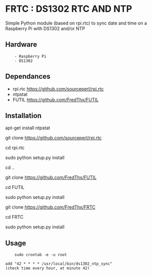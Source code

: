 # FRTC : DS1302 RTC AND NTP

Simple Python module (based on rpi.rtc) to sync date and time on a Raspberry Pi with DS1302 and/or NTP
	
## Hardware
		- Raspberry Pi
		- DS1302
	
## Dependances
* rpi.rtc	https://github.com/sourceperl/rpi.rtc
* ntpstat
* FUTIL		https://github.com/FredThx/FUTIL

## Installation

 apt-get install ntpstat
 
 git clone https://github.com/sourceperl/rpi.rtc
 
 cd rpi.rtc
 
 sudo python setup.py install
 
 cd ..
 
 git clone https://github.com/FredThx/FUTIL
 
 cd FUTIL
 
 sudo python setup.py install
 
 git clone https://github.com/FredThx/FRTC
 
 cd FRTC
 
 sudo python setup.py install
 

	 
## Usage
	
		sudo crontab -e -u root
	
	add "42 * * * * /usr/local/bin/ds1302_ntp_sync"
	(check time every hour, at minute 42)
	 	 
	 

